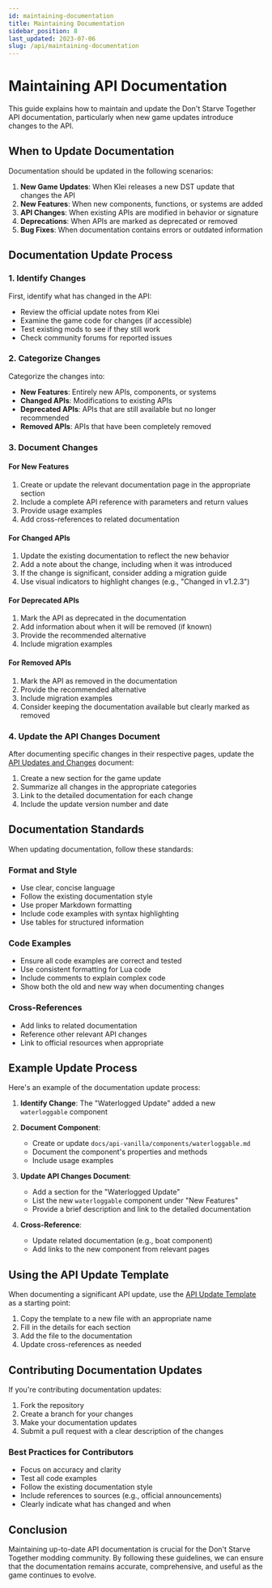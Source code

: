 ```yaml
---
id: maintaining-documentation
title: Maintaining Documentation
sidebar_position: 8
last_updated: 2023-07-06
slug: /api/maintaining-documentation
---
```


# Maintaining API Documentation

This guide explains how to maintain and update the Don't Starve Together API documentation, particularly when new game updates introduce changes to the API.

## When to Update Documentation

Documentation should be updated in the following scenarios:

1. **New Game Updates**: When Klei releases a new DST update that changes the API
2. **New Features**: When new components, functions, or systems are added
3. **API Changes**: When existing APIs are modified in behavior or signature
4. **Deprecations**: When APIs are marked as deprecated or removed
5. **Bug Fixes**: When documentation contains errors or outdated information

## Documentation Update Process

### 1. Identify Changes

First, identify what has changed in the API:

- Review the official update notes from Klei
- Examine the game code for changes (if accessible)
- Test existing mods to see if they still work
- Check community forums for reported issues

### 2. Categorize Changes

Categorize the changes into:

- **New Features**: Entirely new APIs, components, or systems
- **Changed APIs**: Modifications to existing APIs
- **Deprecated APIs**: APIs that are still available but no longer recommended
- **Removed APIs**: APIs that have been completely removed

### 3. Document Changes

#### For New Features

1. Create or update the relevant documentation page in the appropriate section
2. Include a complete API reference with parameters and return values
3. Provide usage examples
4. Add cross-references to related documentation

#### For Changed APIs

1. Update the existing documentation to reflect the new behavior
2. Add a note about the change, including when it was introduced
3. If the change is significant, consider adding a migration guide
4. Use visual indicators to highlight changes (e.g., "Changed in v1.2.3")

#### For Deprecated APIs

1. Mark the API as deprecated in the documentation
2. Add information about when it will be removed (if known)
3. Provide the recommended alternative
4. Include migration examples

#### For Removed APIs

1. Mark the API as removed in the documentation
2. Provide the recommended alternative
3. Include migration examples
4. Consider keeping the documentation available but clearly marked as removed

### 4. Update the API Changes Document

After documenting specific changes in their respective pages, update the [API Updates and Changes](api-updates.md) document:

1. Create a new section for the game update
2. Summarize all changes in the appropriate categories
3. Link to the detailed documentation for each change
4. Include the update version number and date

## Documentation Standards

When updating documentation, follow these standards:

### Format and Style

- Use clear, concise language
- Follow the existing documentation style
- Use proper Markdown formatting
- Include code examples with syntax highlighting
- Use tables for structured information

### Code Examples

- Ensure all code examples are correct and tested
- Use consistent formatting for Lua code
- Include comments to explain complex code
- Show both the old and new way when documenting changes

### Cross-References

- Add links to related documentation
- Reference other relevant API changes
- Link to official resources when appropriate

## Example Update Process

Here's an example of the documentation update process:

1. **Identify Change**: The "Waterlogged Update" added a new `waterloggable` component

2. **Document Component**:
   - Create or update `docs/api-vanilla/components/waterloggable.md`
   - Document the component's properties and methods
   - Include usage examples

3. **Update API Changes Document**:
   - Add a section for the "Waterlogged Update"
   - List the new `waterloggable` component under "New Features"
   - Provide a brief description and link to the detailed documentation

4. **Cross-Reference**:
   - Update related documentation (e.g., boat component)
   - Add links to the new component from relevant pages

## Using the API Update Template

When documenting a significant API update, use the [API Update Template](api-update-template.md) as a starting point:

1. Copy the template to a new file with an appropriate name
2. Fill in the details for each section
3. Add the file to the documentation
4. Update cross-references as needed

## Contributing Documentation Updates

If you're contributing documentation updates:

1. Fork the repository
2. Create a branch for your changes
3. Make your documentation updates
4. Submit a pull request with a clear description of the changes

### Best Practices for Contributors

- Focus on accuracy and clarity
- Test all code examples
- Follow the existing documentation style
- Include references to sources (e.g., official announcements)
- Clearly indicate what has changed and when

## Conclusion

Maintaining up-to-date API documentation is crucial for the Don't Starve Together modding community. By following these guidelines, we can ensure that the documentation remains accurate, comprehensive, and useful as the game continues to evolve. 
